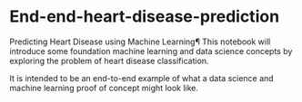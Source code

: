 # End-end-heart-disease-prediction

Predicting Heart Disease using Machine Learning¶
This notebook will introduce some foundation machine learning and data science concepts by exploring the problem of heart disease classification.

It is intended to be an end-to-end example of what a data science and machine learning proof of concept might look like.
